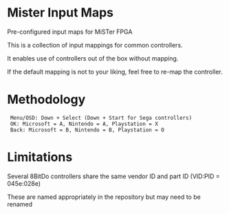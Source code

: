 # Mister Input Maps
 Pre-configured input maps for MiSTer FPGA

 This is a collection of input mappings for common controllers.

 It enables use of controllers out of the box without mapping.

 If the default mapping is not to your liking, feel free to re-map the controller.

# Methodology
```
 Menu/OSD: Down + Select (Down + Start for Sega controllers)
 OK: Microsoft = A, Nintendo = A, Playstation = X
 Back: Microsoft = B, Nintendo = B, Playstation = O
```

# Limitations
 Several 8BitDo controllers share the same vendor ID and part ID (VID:PID = 045e:028e)

 These are named appropriately in the repository but may need to be renamed 